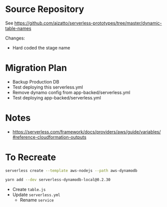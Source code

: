 

# Source Repository

See https://github.com/aizatto/serverless-prototypes/tree/master/dynamic-table-names

Changes:

- Hard coded the stage name

# Migration Plan

- Backup Production DB
- Test deploying this serverless.yml
- Remove dynamo config from app-backed/serverless.yml
- Test deploying app-backed/serverless.yml

# Notes

- https://serverless.com/framework/docs/providers/aws/guide/variables/#reference-cloudformation-outputs

# To Recreate

```sh
serverless create --template aws-nodejs --path aws-dynamodb
```

```sh
yarn add --dev serverless-dynamodb-local@0.2.30
```

- Create `table.js`
- Update `serverless.yml`
  - Rename `service`
